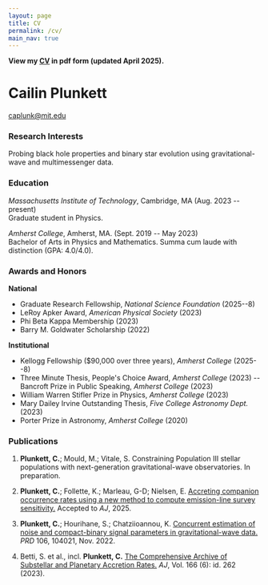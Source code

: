 ```yaml
---
layout: page
title: CV
permalink: /cv/
main_nav: true
---
```


**View my [CV](./CV_25Apr.pdf) in pdf form (updated April 2025).**

# Cailin Plunkett

caplunk@mit.edu

### Research Interests

Probing black hole properties and binary star evolution using gravitational-wave and multimessenger data.

### Education

*Massachusetts Institute of Technology*, Cambridge, MA (Aug. 2023 -- present)\
Graduate student in Physics.

*Amherst College*, Amherst, MA. (Sept. 2019 -- May 2023)\
Bachelor of Arts in Physics and Mathematics. Summa cum laude with distinction (GPA: 4.0/4.0).

### Awards and Honors

**National**

- Graduate Research Fellowship, *National Science Foundation* (2025--8)
- LeRoy Apker Award, *American Physical Society* (2023)
- Phi Beta Kappa Membership (2023)
- Barry M. Goldwater Scholarship (2022)

**Institutional**
- Kellogg Fellowship (\$90,000 over three years), *Amherst College* (2025--8)
- Three Minute Thesis, People's Choice Award, *Amherst College* (2023)
-- Bancroft Prize in Public Speaking, *Amherst College* (2023)
- William Warren Stifler Prize in Physics, *Amherst College* (2023)
- Mary Dailey Irvine Outstanding Thesis, *Five College Astronomy Dept.* (2023)
- Porter Prize in Astronomy, *Amherst College* (2020)

### Publications

1. **Plunkett, C.**; Mould, M.; Vitale, S. Constraining Population III stellar populations with next-generation gravitational-wave observatories. In preparation.

2. **Plunkett, C.**; Follette, K.; Marleau, G-D; Nielsen, E. [Accreting companion occurrence rates using a new method to compute emission-line survey sensitivity.](https://arxiv.org/abs/2408.01491) Accepted to *AJ*, 2025.

3. **Plunkett, C.**; Hourihane, S.; Chatziioannou, K. [Concurrent estimation of noise and compact-binary signal parameters in gravitational-wave data.](https://journals.aps.org/prd/abstract/10.1103/PhysRevD.106.104021) *PRD* 106, 104021, Nov. 2022.

4. Betti, S. et al., incl. **Plunkett, C.** [The Comprehensive Archive of Substellar and Planetary Accretion Rates.](https://arxiv.org/abs/2310.00072) *AJ*, Vol. 166 (6): id. 262 (2023).